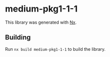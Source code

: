 # medium-pkg1-1-1

This library was generated with [Nx](https://nx.dev).

## Building

Run `nx build medium-pkg1-1-1` to build the library.
